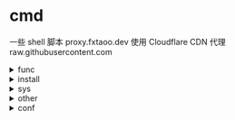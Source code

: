 # cmd

一些 shell 脚本
proxy.fxtaoo.dev 使用 Cloudflare CDN 代理 raw.githubusercontent.com<details> <summary>func</summary>

| 文件名（github） | 介绍（cloudflare cdn） |
| :- | :- |
| [check-ip.sh](https://github.com/fxtaoo/cmd/blob/master/func/check-ip.sh) | [ 检查 IP 格式](https://proxy.fxtaoo.dev/cmd/func/check-ip.sh) |
| [convert-middle-underline.sh](https://github.com/fxtaoo/cmd/blob/master/func/convert-middle-underline.sh) | [ 中划线转换下划线](https://proxy.fxtaoo.dev/cmd/func/convert-middle-underline.sh) |
| [get-domain-ip.sh](https://github.com/fxtaoo/cmd/blob/master/func/get-domain-ip.sh) | [ 域名 IP](https://proxy.fxtaoo.dev/cmd/func/get-domain-ip.sh) |
| [get-run-sh-dir-path.sh](https://github.com/fxtaoo/cmd/blob/master/func/get-run-sh-dir-path.sh) | [ 运行脚本所在目录绝对路径](https://proxy.fxtaoo.dev/cmd/func/get-run-sh-dir-path.sh) |
| [is-root.sh](https://github.com/fxtaoo/cmd/blob/master/func/is-root.sh) | [ 提示需 root 执行](https://proxy.fxtaoo.dev/cmd/func/is-root.sh) |
| [is-wall-run.sh](https://github.com/fxtaoo/cmd/blob/master/func/is-wall-run.sh) | [ 墙内则执行一组命令](https://proxy.fxtaoo.dev/cmd/func/is-wall-run.sh) |
| [is-yes.sh](https://github.com/fxtaoo/cmd/blob/master/func/is-yes.sh) | [ 判断同意否](https://proxy.fxtaoo.dev/cmd/func/is-yes.sh) |
</details>
<details> <summary>install</summary>

| 文件名（github） | 介绍（cloudflare cdn） |
| :- | :- |
| [centos-kernel-lts.sh](https://github.com/fxtaoo/cmd/blob/master/install/centos-kernel-lts.sh) | [ centos 7 安装长期支持内核](https://proxy.fxtaoo.dev/cmd/install/centos-kernel-lts.sh) |
| [debian-cloud-kernel.sh](https://github.com/fxtaoo/cmd/blob/master/install/debian-cloud-kernel.sh) | [ debian 安装 cloud 内核](https://proxy.fxtaoo.dev/cmd/install/debian-cloud-kernel.sh) |
| [docker-centos.sh](https://github.com/fxtaoo/cmd/blob/master/install/docker-centos.sh) | [ centos 安装 docker](https://proxy.fxtaoo.dev/cmd/install/docker-centos.sh) |
| [docker-compose.sh](https://github.com/fxtaoo/cmd/blob/master/install/docker-compose.sh) | [ linux-x86_64 安装 docker-compose](https://proxy.fxtaoo.dev/cmd/install/docker-compose.sh) |
| [docker-debian.sh](https://github.com/fxtaoo/cmd/blob/master/install/docker-debian.sh) | [ debian 安装 docker](https://proxy.fxtaoo.dev/cmd/install/docker-debian.sh) |
| [golang.sh](https://github.com/fxtaoo/cmd/blob/master/install/golang.sh) | [ golang 安装最新版本](https://proxy.fxtaoo.dev/cmd/install/golang.sh) |
| [watchexec.sh](https://github.com/fxtaoo/cmd/blob/master/install/watchexec.sh) | [ linux 安装 watchexec gun 版本](https://proxy.fxtaoo.dev/cmd/install/watchexec.sh) |
| [zoxide.sh](https://github.com/fxtaoo/cmd/blob/master/install/zoxide.sh) | [ linux 安装 zoxide](https://proxy.fxtaoo.dev/cmd/install/zoxide.sh) |
</details>
<details> <summary>sys</summary>

| 文件名（github） | 介绍（cloudflare cdn） |
| :- | :- |
| [debian-11-use-rc-local.sh](https://github.com/fxtaoo/cmd/blob/master/sys/debian-11-use-rc-local.sh) | [ Debian 11 使用 /etc/rc.local](https://proxy.fxtaoo.dev/cmd/sys/debian-11-use-rc-local.sh) |
| [debian-mirrors.sh](https://github.com/fxtaoo/cmd/blob/master/sys/debian-mirrors.sh) | [ debian apt 源](https://proxy.fxtaoo.dev/cmd/sys/debian-mirrors.sh) |
| [get-disk-size.sh](https://github.com/fxtaoo/cmd/blob/master/sys/get-disk-size.sh) | [ 磁盘大小](https://proxy.fxtaoo.dev/cmd/sys/get-disk-size.sh) |
| [get-disk-uuid.sh](https://github.com/fxtaoo/cmd/blob/master/sys/get-disk-uuid.sh) | [ 磁盘 UUID](https://proxy.fxtaoo.dev/cmd/sys/get-disk-uuid.sh) |
| [get-local-ip.sh](https://github.com/fxtaoo/cmd/blob/master/sys/get-local-ip.sh) | [ 出口 IP](https://proxy.fxtaoo.dev/cmd/sys/get-local-ip.sh) |
| [get-sys-version.sh](https://github.com/fxtaoo/cmd/blob/master/sys/get-sys-version.sh) | [ 系统版本](https://proxy.fxtaoo.dev/cmd/sys/get-sys-version.sh) |
| [get-user-name-list.sh](https://github.com/fxtaoo/cmd/blob/master/sys/get-user-name-list.sh) | [ 用户列表](https://proxy.fxtaoo.dev/cmd/sys/get-user-name-list.sh) |
| [set-disk-mount.sh](https://github.com/fxtaoo/cmd/blob/master/sys/set-disk-mount.sh) | [ 磁盘分区自动挂载](https://proxy.fxtaoo.dev/cmd/sys/set-disk-mount.sh) |
| [set-user-passwd.sh](https://github.com/fxtaoo/cmd/blob/master/sys/set-user-passwd.sh) | [ 重置用户密码](https://proxy.fxtaoo.dev/cmd/sys/set-user-passwd.sh) |
</details>
<details> <summary>other</summary>

| 文件名（github） | 介绍（cloudflare cdn） |
| :- | :- |
| [centos-ip-link-num.sh](https://github.com/fxtaoo/cmd/blob/master/other/centos-ip-link-num.sh) | [ centos ip 连接数](https://proxy.fxtaoo.dev/cmd/other/centos-ip-link-num.sh) |
| [centos-ip-zero-link-down.sh](https://github.com/fxtaoo/cmd/blob/master/other/centos-ip-zero-link-down.sh) | [ CentOS ip 0 连接数,关闭网卡、注释配置 ifcfg-eth](https://proxy.fxtaoo.dev/cmd/other/centos-ip-zero-link-down.sh) |
| [cloudflare-ddns.sh](https://github.com/fxtaoo/cmd/blob/master/other/cloudflare-ddns.sh) | [ Cloudflare DDNS](https://proxy.fxtaoo.dev/cmd/other/cloudflare-ddns.sh) |
| [create-passwd.sh](https://github.com/fxtaoo/cmd/blob/master/other/create-passwd.sh) | [ 生成密码](https://proxy.fxtaoo.dev/cmd/other/create-passwd.sh) |
| [docker-cpu-use-max-calc.sh](https://github.com/fxtaoo/cmd/blob/master/other/docker-cpu-use-max-calc.sh) | [ 容器 cpu 指定使用比例](https://proxy.fxtaoo.dev/cmd/other/docker-cpu-use-max-calc.sh) |
| [docker-image-clean.sh](https://github.com/fxtaoo/cmd/blob/master/other/docker-image-clean.sh) | [ 删除镜像，设置保留几个版本](https://proxy.fxtaoo.dev/cmd/other/docker-image-clean.sh) |
| [docker-rm-grep-str.sh](https://github.com/fxtaoo/cmd/blob/master/other/docker-rm-grep-str.sh) | [ 筛选删除容器](https://proxy.fxtaoo.dev/cmd/other/docker-rm-grep-str.sh) |
| [docker-rm-no-run.sh](https://github.com/fxtaoo/cmd/blob/master/other/docker-rm-no-run.sh) | [ 删除所有未运行容器与卷](https://proxy.fxtaoo.dev/cmd/other/docker-rm-no-run.sh) |
| [git-dropbox-ignored-mac.sh](https://github.com/fxtaoo/cmd/blob/master/other/git-dropbox-ignored-mac.sh) | [ Dropbox 忽略 git clone 文件夹](https://proxy.fxtaoo.dev/cmd/other/git-dropbox-ignored-mac.sh) |
| [inotifywait.sh](https://github.com/fxtaoo/cmd/blob/master/other/inotifywait.sh) | [ 监控文件目录变更执行脚本](https://proxy.fxtaoo.dev/cmd/other/inotifywait.sh) |
| [kill-grep-process.sh](https://github.com/fxtaoo/cmd/blob/master/other/kill-grep-process.sh) | [ 筛选杀死进程](https://proxy.fxtaoo.dev/cmd/other/kill-grep-process.sh) |
| [log.sh](https://github.com/fxtaoo/cmd/blob/master/other/log.sh) | [ 日志相关](https://proxy.fxtaoo.dev/cmd/other/log.sh) |
| [path-add-path.sh](https://github.com/fxtaoo/cmd/blob/master/other/path-add-path.sh) | [ 添加 PATH](https://proxy.fxtaoo.dev/cmd/other/path-add-path.sh) |
| [pip-mirrors.sh](https://github.com/fxtaoo/cmd/blob/master/other/pip-mirrors.sh) | [ pip 选择源](https://proxy.fxtaoo.dev/cmd/other/pip-mirrors.sh) |
| [pip-package-update.sh](https://github.com/fxtaoo/cmd/blob/master/other/pip-package-update.sh) | [ pip 包更新](https://proxy.fxtaoo.dev/cmd/other/pip-package-update.sh) |
| [process-daemon.sh](https://github.com/fxtaoo/cmd/blob/master/other/process-daemon.sh) | [ 进程守护](https://proxy.fxtaoo.dev/cmd/other/process-daemon.sh) |
</details>
<details> <summary>conf</summary>

| 文件名（github） | 介绍（cloudflare cdn） |
| :- | :- |
| [docker-daemon-cn.json](https://github.com/fxtaoo/cmd/blob/master/conf/docker-daemon-cn.json) | [docker-daemon-cn.json](https://proxy.fxtaoo.dev/cmd/conf/docker-daemon-cn.json) |
| [docker-daemon.json](https://github.com/fxtaoo/cmd/blob/master/conf/docker-daemon.json) | [docker-daemon.json](https://proxy.fxtaoo.dev/cmd/conf/docker-daemon.json) |
| [sysctl.conf](https://github.com/fxtaoo/cmd/blob/master/conf/sysctl.conf) | [sysctl.conf](https://proxy.fxtaoo.dev/cmd/conf/sysctl.conf) |
